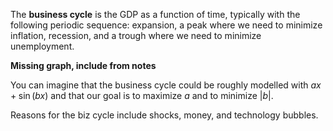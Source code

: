 The **business cycle** is the GDP as a function of time, typically with the following periodic sequence: expansion, a peak where we need to minimize inflation, recession, and a trough where we need to minimize unemployment.

**Missing graph, include from notes**

You can imagine that the business cycle could be roughly modelled with $ax+\sin(bx)$ and that our goal is to maximize $a$ and to minimize $\lvert b\rvert$.

Reasons for the biz cycle include shocks, money, and technology bubbles.